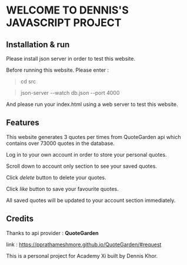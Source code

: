 # WELCOME TO DENNIS'S JAVASCRIPT PROJECT

## Installation & run

Please install json server in order to test this website.

Before running this website. Please enter :

> cd src

> json-server --watch db.json --port 4000

And please run your index.html using a web server to test this website.

## Features

This website generates 3 quotes per times from QuoteGarden api which contains over 73000 quotes in the database.

Log in to your own account in order to store your personal quotes.

Scroll down to account only section to see your saved quotes.

Click _delete_ button to delete your quotes.

Click _like_ button to save your favourite quotes.

All saved quotes will be updated to your account section immediately.

## Credits

Thanks to api provider : **QuoteGarden**

link : https://pprathameshmore.github.io/QuoteGarden/#request

This is a personal project for Academy Xi built by Dennis Khor.
